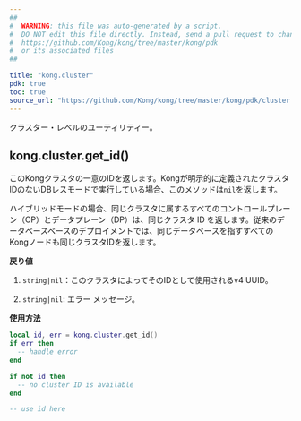 ```yaml
---
##
#  WARNING: this file was auto-generated by a script.
#  DO NOT edit this file directly. Instead, send a pull request to change
#  https://github.com/Kong/kong/tree/master/kong/pdk
#  or its associated files
##

title: "kong.cluster"
pdk: true
toc: true
source_url: "https://github.com/Kong/kong/tree/master/kong/pdk/cluster.lua"
---
```

クラスター・レベルのユーティリティー。

kong.cluster.get\_id\(\)
---------------------------

このKongクラスタの一意のIDを返します。Kongが明示的に定義されたクラスタIDのないDBレスモードで実行している場合、このメソッドは`nil`を返します。

ハイブリッドモードの場合、同じクラスタに属するすべてのコントロールプレーン（CP）とデータプレーン（DP）は、同じクラスタ ID を返します。従来のデータベースベースのデプロイメントでは、同じデータベースを指すすべてのKongノードも同じクラスタIDを返します。

**戻り値** 

1. `string|nil`：このクラスタによってそのIDとして使用されるv4 UUID。

2. `string|nil`: エラー メッセージ。

**使用方法** 

```lua
local id, err = kong.cluster.get_id()
if err then
  -- handle error
end

if not id then
  -- no cluster ID is available
end

-- use id here
```

